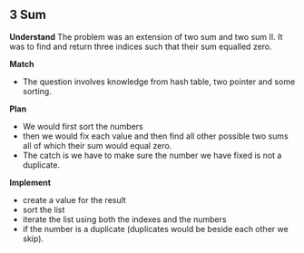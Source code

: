 ## 3 Sum
**Understand**
The problem was an extension of two sum and two sum II. It was to find and return three indices such that their sum equalled zero.

**Match**
- The question involves knowledge from hash table, two pointer and some sorting.

**Plan**
- We would first sort the numbers
- then we would fix each value and then find all other possible two sums all of which their sum would equal zero.
- The catch is we have to make sure the number we have fixed is not a duplicate.

**Implement**
- create a value for the result
- sort the list
- iterate the list using both the indexes and the numbers
- if the number is a duplicate (duplicates would be beside each other we skip).